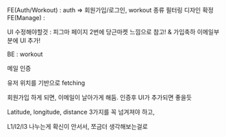 FE(Auth/Workout) : auth => 회원가입/로그인, workout 종류 필터링 디자인 확정 
FE(Manage) : 


UI 수정해야할것 : 피그마 페이지 2번에 당근마켓 느낌으로 참고! & 가입축하 이메일부분에 UI 추가!


BE : workout 

메일 인증

유저 위치를 기반으로 fetching

회원가입 하게 되면, 이메일이 날아가게 해둠. 
인증후 UI가 추가되면 좋을듯 

Latitude, longitude, distance 3가지를 꼭 넘겨져야 하고,


L1/l2/l3 나누는게 확신이 안서서, 쪼금더 생각해보는걸로


